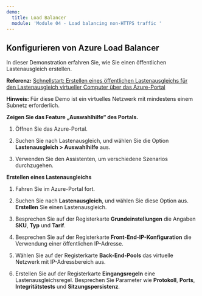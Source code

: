 ```yaml
---
demo:
  title: Load Balancer
  module: 'Module 04 - Load balancing non-HTTPS traffic '
---
```

## Konfigurieren von Azure Load Balancer

In dieser Demonstration erfahren Sie, wie Sie einen öffentlichen Lastenausgleich erstellen. 

**Referenz:** [Schnellstart: Erstellen eines öffentlichen Lastenausgleichs für den Lastenausgleich virtueller Computer über das Azure-Portal](https://learn.microsoft.com/azure/load-balancer/quickstart-load-balancer-standard-public-portal)

**Hinweis:** Für diese Demo ist ein virtuelles Netzwerk mit mindestens einem Subnetz erforderlich. 

**Zeigen Sie das Feature „Auswahlhilfe“ des Portals.**

1. Öffnen Sie das Azure-Portal.

1. Suchen Sie nach Lastenausgleich, und wählen Sie die Option **Lastenausgleich > Auswahlhilfe** aus.

1. Verwenden Sie den Assistenten, um verschiedene Szenarios durchzugehen.
   
**Erstellen eines Lastenausgleichs**

1. Fahren Sie im Azure-Portal fort.

1. Suchen Sie nach **Lastenausgleich**, und wählen Sie diese Option aus. **Erstellen** Sie einen Lastenausgleich. 

1. Besprechen Sie auf der Registerkarte **Grundeinstellungen** die Angaben **SKU**, **Typ** und **Tarif**.

1. Besprechen Sie auf der Registerkarte **Front-End-IP-Konfiguration** die Verwendung einer öffentlichen IP-Adresse.

1. Wählen Sie auf der Registerkarte **Back-End-Pools** das virtuelle Netzwerk mit IP-Adressbereich aus.

1. Erstellen Sie auf der Registerkarte **Eingangsregeln** eine Lastenausgleichsregel. Besprechen Sie Parameter wie **Protokoll**, **Ports**, **Integritätstests** und **Sitzungspersistenz**. 


